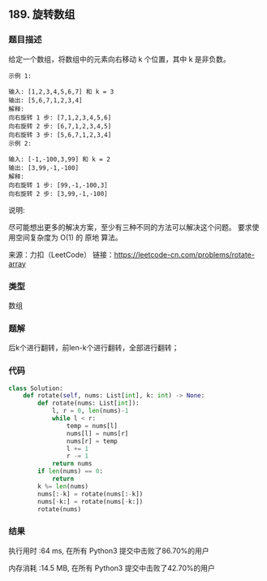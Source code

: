 ## 189. 旋转数组



### 题目描述

给定一个数组，将数组中的元素向右移动 k 个位置，其中 k 是非负数。

```
示例 1:

输入: [1,2,3,4,5,6,7] 和 k = 3
输出: [5,6,7,1,2,3,4]
解释:
向右旋转 1 步: [7,1,2,3,4,5,6]
向右旋转 2 步: [6,7,1,2,3,4,5]
向右旋转 3 步: [5,6,7,1,2,3,4]
示例 2:

输入: [-1,-100,3,99] 和 k = 2
输出: [3,99,-1,-100]
解释: 
向右旋转 1 步: [99,-1,-100,3]
向右旋转 2 步: [3,99,-1,-100]
```

说明:

尽可能想出更多的解决方案，至少有三种不同的方法可以解决这个问题。
要求使用空间复杂度为 O(1) 的 原地 算法。

来源：力扣（LeetCode）
链接：https://leetcode-cn.com/problems/rotate-array

### 类型

数组



### 题解

后k个进行翻转，前len-k个进行翻转，全部进行翻转；



### 代码

```python
class Solution:
    def rotate(self, nums: List[int], k: int) -> None:
    	def rotate(nums: List[int]):
    		l, r = 0, len(nums)-1
    		while l < r:
    			temp = nums[l]
    			nums[l] = nums[r]
    			nums[r] = temp
    			l += 1
    			r -= 1
    		return nums
    	if len(nums) == 0:
    		return
    	k %= len(nums)
    	nums[:-k] = rotate(nums[:-k])
    	nums[-k:] = rotate(nums[-k:])
    	rotate(nums)
```



### 结果

执行用时 :64 ms, 在所有 Python3 提交中击败了86.70%的用户

内存消耗 :14.5 MB, 在所有 Python3 提交中击败了42.70%的用户